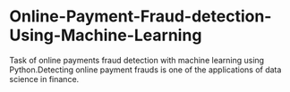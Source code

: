 # Online-Payment-Fraud-detection-Using-Machine-Learning
Task of online payments fraud detection with machine learning using Python.Detecting online payment frauds is one of the applications of data science in finance.

